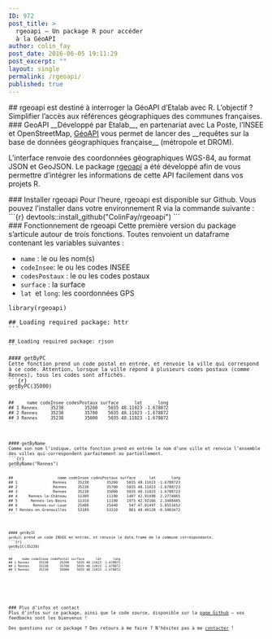 ```yaml
---
ID: 972
post_title: >
  rgeoapi — Un package R pour accéder
  à la GéoAPI
author: colin_fay
post_date: 2016-06-05 19:11:29
post_excerpt: ""
layout: single
permalink: /rgeoapi/
published: true
---
```

<div id="destine-a-interroger-la-geoapi-detalab.-lobjectif-simplifier-lacces-a-la-reference-geographique-des-communes-francaises." class="section level2">
## rgeoapi est destiné à interroger la GéoAPI d’Etalab avec R. L’objectif ? Simplifier l’accès aux références géographiques des communes françaises.
<!--more-->
<div id="geoapi" class="section level3">
### GeoAPI
__Développé par Etalab__, en partenariat avec La Poste, l’INSEE et OpenStreetMap, <a href="https://api.beta.gouv.fr/api/geoapi.html">GéoAPI</a> vous permet de lancer des __requêtes sur la base de données géographiques française__ (métropole et DROM).

L’interface renvoie des coordonnées géographiques WGS-84, au format JSON et GeoJSON. Le package <a href="https://github.com/ColinFay/rgeoapi">rgeoapi</a> a été développé afin de vous permettre d’intégrer les informations de cette API facilement dans vos projets R.

</div>
<div id="installer-rgeoapi" class="section level3">
### Installer rgeoapi
Pour l’heure, rgeoapi est disponible sur Github. Vous pouvez l’installer dans votre environnement R via la commande suivante :
```{r} 
devtools::install_github("ColinFay/rgeoapi")
```
</div>
<div id="fonctionnement-de-rgeoapi" class="section level3">
### Fonctionnement de rgeoapi
Cette première version du package s’articule autour de trois fonctions. Toutes renvoient un dataframe contenant les variables suivantes :

- <code>name</code> : le ou les nom(s)
- <code>codeInsee</code>: le ou les codes INSEE
- <code>codesPostaux</code> : le ou les codes postaux
- <code>surface</code> : la surface
- <code>lat </code>et <code>long</code>: les coordonnées GPS
```{r} 
library(rgeoapi)
```
<pre><code>## Loading required package: httr
```
<pre><code>## Loading required package: rjson
```
<div id="getbypc" class="section level4">
#### getByPC
Cette fonction prend un code postal en entrée, et renvoie la ville qui correspond à ce code. Attention, lorsque la ville répond à plusieurs codes postaux (comme Rennes), tous les codes sont affichés.
```{r} 
getByPC(35000)
```
<pre><code>##     name codeInsee codesPostaux surface      lat      long
## 1 Rennes     35238        35200    5035 48.11023 -1.678872
## 2 Rennes     35238        35700    5035 48.11023 -1.678872
## 3 Rennes     35238        35000    5035 48.11023 -1.678872
```
</div>
<div id="getbyname" class="section level4">
#### getByName
Comme son nom l’indique, cette fonction prend en entrée le nom d’une ville et renvoie l’ensemble des villes qui correspondent parfaitement ou partiellement.
```{r} 
getByName("Rennes")
```
<pre><code>##                    name codeInsee codesPostaux surface      lat       long
## 1                Rennes     35238        35200    5035 48.11023 -1.6788723
## 2                Rennes     35238        35700    5035 48.11023 -1.6788723
## 3                Rennes     35238        35000    5035 48.11023 -1.6788723
## 4     Rennes-le-Château     11309        11190    1497 42.91498  2.2774065
## 5      Rennes-les-Bains     11310        11190    1975 42.92166  2.3408405
## 6       Rennes-sur-Loue     25488        25440     547 47.01497  5.8551652
## 7 Rennes-en-Grenouilles     53189        53110     801 48.49128 -0.5083472
```
</div>
<div id="getbyic" class="section level4">
#### getByIC
<code>getByIC</code> prend un code INSEE en entrée, et renvoie le data.frame de la commune correspondante.
```{r} 
getByIC(35238)
```
<pre><code>##     name codeInsee codePostal surface      lat      long
## 1 Rennes     35238      35200    5035 48.11023 -1.678872
## 2 Rennes     35238      35700    5035 48.11023 -1.678872
## 3 Rennes     35238      35000    5035 48.11023 -1.678872
```
</div>
</div>
<div id="plus-dinfos-et-contact" class="section level3">
### Plus d’infos et contact
Plus d’infos sur ce package, ainsi que le code source, disponible sur la <a href="https://github.com/ColinFay/rgeoapi">page Github</a> — vos feedbacks sont les bienvenus !

Des questions sur ce package ? Des retours à me faire ? N’hésitez pas à me <a href="mailto:contact@colinfay.me">contacter</a> !

</div>
</div>
&nbsp;
